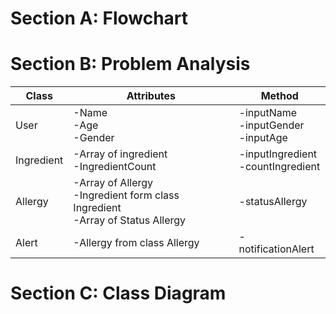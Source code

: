 <!DOCTYPE html>
<html>

<body class="stackedit">
  <div class="stackedit__html"><h1 id="section-a-flowchart">Section A: Flowchart</h1>
<h1 id="section-b-problem-analysis">Section B: Problem Analysis</h1>

<table>
<thead>
<tr>
<th>Class</th>
<th>Attributes</th>
<th>Method</th>
</tr>
</thead>
<tbody>
<tr>
<td>User</td>
<td>-Name
<br>-Age
<br>-Gender</td>
  <td>-inputName<br>-inputGender<br>-inputAge </td>
        </tr>
</tr>
<td>Ingredient</td>
<td>-Array of ingredient
<br>-IngredientCount</td>  
  <td>-inputIngredient<br>-countIngredient</td>
        </tr>
<tr>
<td>Allergy</td>
<td>-Array of Allergy
<br>-Ingredient form class Ingredient
<br>-Array of Status Allergy</td>
  <td>-statusAllergy</td>
        </tr>
  <tr>
<td>Alert</td>
<td>-Allergy from class Allergy</td>
  <td>-notificationAlert</td>
        </tr>

</tr>
</tbody>
</table><h1 id="section-c-class-diagram">Section C: Class Diagram</h1>
</div>
</body>

</html>
